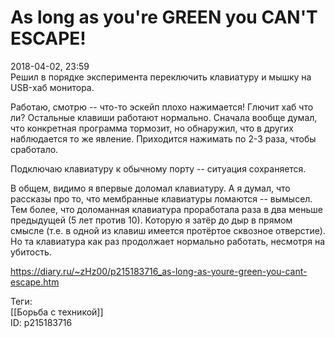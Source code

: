 As long as you're GREEN you CAN'T ESCAPE!
==========================================

   
 2018-04-02, 23:59   
  Решил в порядке эксперимента переключить клавиатуру и мышку на USB-хаб монитора.   
   
 Работаю, смотрю -- что-то эскейп плохо нажимается! Глючит хаб что ли? Остальные клавиши работают нормально. Сначала вообще думал, что конкретная программа тормозит, но обнаружил, что в других наблюдается то же явление. Приходится нажимать по 2-3 раза, чтобы сработало.   
   
 Подключаю клавиатуру к обычному порту -- ситуация сохраняется.   
   
 В общем, видимо я впервые доломал клавиатуру. А я думал, что рассказы про то, что мембранные клавиатуры ломаются -- вымысел. Тем более, что доломанная клавиатура проработала раза в два меньше предыдущей (5 лет против 10). Которую я затёр до дыр в прямом смысле (т.е. в одной из клавиш имеется протёртое сквозное отверстие). Но та клавиатура как раз продолжает нормально работать, несмотря на убитость.   
    
 <https://diary.ru/~zHz00/p215183716_as-long-as-youre-green-you-cant-escape.htm>   
   
 Теги:   
 [[Борьба с техникой]]   
 ID: p215183716
